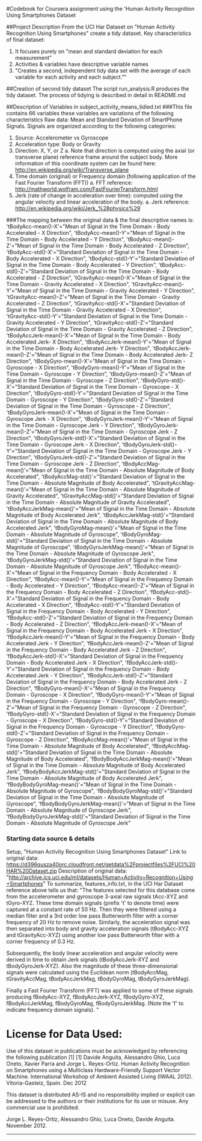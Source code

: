 
#Codebook for Coursera assignment using the 'Human Activity Recognition Using Smartphones Dataset

##Project Description
From the UCI Har Dataset on "Human Activity Recognition Using Smartphones" create a tidy dataset.
Key characteristics of final dataset:
1. It focuses purely on  "mean and standard deviation for each measurement"
2. Activities & variables have descriptive variable names
3. "Creates a second, independent tidy data set with the average of each variable for each activity and each subject.""

##Creation of second tidy dataset
The script run_analysis.R produces the tidy dataset.  The process of tidying is described in detail in README.md

##Description of Variables in subject_activity_means_tidied.txt
###This file contains 66 variables these variables are variations of the following characteristics
Raw data: Mean and Standard Deviation of SmartPhone Signals.  Signals are organized according to the following categories:
1. Source: Accelerometer vs Gyroscope
2. Acceleration type: Body or Gravity
3. Direction: X, Y, or Z
  a. Note that direction is computed using the axial (or transverse plane) reference frame around the subject body.  More information of this coordinate system can be found here: http://en.wikipedia.org/wiki/Transverse_plane
4. Time domain (original) or Frequency domain (following application of the Fast Fourier Transform (FFT))
  a. FFT reference: http://mathworld.wolfram.com/FastFourierTransform.html
5. Jerk (rate of change in acceleration over time): computed using the angular velocity and linear acceleration of the body.
  a. Jerk reference: http://en.wikipedia.org/wiki/Jerk_%28physics%29
  
###The mapping between the original data & the final descriptive names is:
'tBodyAcc-mean()-X'="Mean of Signal in the Time Domain - Body Accelerated - X Direction",
'tBodyAcc-mean()-Y'="Mean of Signal in the Time Domain - Body Accelerated - Y Direction",
'tBodyAcc-mean()-Z'="Mean of Signal in the Time Domain -  Body Accelerated - Z Direction",
'tBodyAcc-std()-X'="Standard Deviation of Signal in the Time Domain - Body Accelerated - X Direction",
'tBodyAcc-std()-Y'="Standard Deviation of Signal in the Time Domain - Body Accelerated - Y Direction",
'tBodyAcc-std()-Z'="Standard Deviation of Signal in the Time Domain -  Body Accelerated - Z Direction",
'tGravityAcc-mean()-X'="Mean of Signal in the Time Domain - Gravity Accelerated - X Direction",
'tGravityAcc-mean()-Y'="Mean of Signal in the Time Domain - Gravity Accelerated - Y Direction",
'tGravityAcc-mean()-Z'="Mean of Signal in the Time Domain - Gravity Accelerated - Z Direction",
'tGravityAcc-std()-X'="Standard Deviation of Signal in the Time Domain - Gravity Accelerated - X Direction",
'tGravityAcc-std()-Y'="Standard Deviation of Signal in the Time Domain - Gravity Accelerated - Y Direction",
'tGravityAcc-std()-Z'="Standard Deviation of Signal in the Time Domain - Gravity Accelerated - Z Direction",
'tBodyAccJerk-mean()-X'="Mean of Signal in the Time Domain - Body Accelerated Jerk- X Direction",
'tBodyAccJerk-mean()-Y'="Mean of Signal in the Time Domain - Body Accelerated Jerk- Y Direction",
'tBodyAccJerk-mean()-Z'="Mean of Signal in the Time Domain - Body Accelerated Jerk- Z Direction",
'tBodyGyro-mean()-X'="Mean of Signal in the Time Domain - Gyroscope - X Direction",
'tBodyGyro-mean()-Y'="Mean of Signal in the Time Domain - Gyroscope - Y Direction",
'tBodyGyro-mean()-Z'="Mean of Signal in the Time Domain - Gyroscope - Z Direction",
'tBodyGyro-std()-X'="Standard Deviation of Signal in the Time Domain - Gyroscope - X Direction",
'tBodyGyro-std()-Y'="Standard Deviation of Signal in the Time Domain - Gyroscope - Y Direction",
'tBodyGyro-std()-Z'="Standard Deviation of Signal in the Time Domain - Gyroscope - Z Direction",
'tBodyGyroJerk-mean()-X'="Mean of Signal in the Time Domain - Gyroscope Jerk - X Direction",
'tBodyGyroJerk-mean()-Y'="Mean of Signal in the Time Domain - Gyroscope Jerk - Y Direction",
'tBodyGyroJerk-mean()-Z'="Mean of Signal in the Time Domain - Gyroscope Jerk - Z Direction",
'tBodyGyroJerk-std()-X'="Standard Deviation of Signal in the Time Domain - Gyroscope Jerk - X Direction",
'tBodyGyroJerk-std()-Y'="Standard Deviation of Signal in the Time Domain - Gyroscope Jerk - Y Direction",
'tBodyGyroJerk-std()-Z'="Standard Deviation of Signal in the Time Domain - Gyroscope Jerk - Z Direction",
'tBodyAccMag-mean()'="Mean of Signal in the Time Domain - Absolute Magnitude of Body Accelerated",
'tBodyAccMag-std()'="Standard Deviation of Signal in the Time Domain - Absolute Magnitude of Body Accelerated",
'tGravityAccMag-mean()'="Mean of Signal in the Time Domain - Absolute Magnitude of Gravity Accelerated",
'tGravityAccMag-std()'="Standard Deviation of Signal in the Time Domain - Absolute Magnitude of Gravity Accelerated",
'tBodyAccJerkMag-mean()'="Mean of Signal in the Time Domain - Absolute Magnitude of Body Accelerated Jerk",
'tBodyAccJerkMag-std()'="Standard Deviation of Signal in the Time Domain - Absolute Magnitude of Body Accelerated Jerk",
'tBodyGyroMag-mean()'="Mean of Signal in the Time Domain - Absolute Magnitude of Gyroscope",
'tBodyGyroMag-std()'="Standard Deviation of Signal in the Time Domain - Absolute Magnitude of Gyroscope",
'tBodyGyroJerkMag-mean()'="Mean of Signal in the Time Domain - Absolute Magnitude of Gyroscope Jerk",
'tBodyGyroJerkMag-std()'="Standard Deviation of Signal in the Time Domain - Absolute Magnitude of Gyroscope Jerk",
'fBodyAcc-mean()-X'="Mean of Signal in the Frequency Domain - Body Accelerated - X Direction",
'fBodyAcc-mean()-Y'="Mean of Signal in the Frequency Domain - Body Accelerated - Y Direction",
'fBodyAcc-mean()-Z'="Mean of Signal in the Frequency Domain - Body Accelerated - Z Direction",
'fBodyAcc-std()-X'="Standard Deviation of Signal in the Frequency Domain - Body Accelerated - X Direction",
'fBodyAcc-std()-Y'="Standard Deviation of Signal in the Frequency Domain - Body Accelerated - Y Direction",
'fBodyAcc-std()-Z'="Standard Deviation of Signal in the Frequency Domain - Body Accelerated - Z Direction",
'fBodyAccJerk-mean()-X'="Mean of Signal in the Frequency Domain - Body Accelerated Jerk - X Direction",
'fBodyAccJerk-mean()-Y'="Mean of Signal in the Frequency Domain - Body Accelerated Jerk - Y Direction",
'fBodyAccJerk-mean()-Z'="Mean of Signal in the Frequency Domain - Body Accelerated Jerk - Z Direction",
'fBodyAccJerk-std()-X'="Standard Deviation of Signal in the Frequency Domain - Body Accelerated Jerk - X Direction",
'fBodyAccJerk-std()-Y'="Standard Deviation of Signal in the Frequency Domain - Body Accelerated Jerk - Y Direction",
'fBodyAccJerk-std()-Z'="Standard Deviation of Signal in the Frequency Domain - Body Accelerated Jerk - Z Direction",
'fBodyGyro-mean()-X'="Mean of Signal in the Frequency Domain - Gyroscope - X Direction",
'fBodyGyro-mean()-Y'="Mean of Signal in the Frequency Domain - Gyroscope - Y Direction",
'fBodyGyro-mean()-Z'="Mean of Signal in the Frequency Domain - Gyroscope - Z Direction",
'fBodyGyro-std()-X'="Standard Deviation of Signal in the Frequency Domain - Gyroscope - X Direction",
'fBodyGyro-std()-Y'="Standard Deviation of Signal in the Frequency Domain - Gyroscope - Y Direction",
'fBodyGyro-std()-Z'="Standard Deviation of Signal in the Frequency Domain - Gyroscope - Z Direction",
'fBodyAccMag-mean()'="Mean of Signal in the Time Domain - Absolute Magnitude of Body Accelerated",
'fBodyAccMag-std()'="Standard Deviation of Signal in the Time Domain - Absolute Magnitude of Body Accelerated",
'fBodyBodyAccJerkMag-mean()'="Mean of Signal in the Time Domain - Absolute Magnitude of Body Accelerated Jerk",
'fBodyBodyAccJerkMag-std()'="Standard Deviation of Signal in the Time Domain - Absolute Magnitude of Body Accelerated Jerk",
'fBodyBodyGyroMag-mean()'="Mean of Signal in the Time Domain - Absolute Magnitude of Gyroscope",
'fBodyBodyGyroMag-std()'="Standard Deviation of Signal in the Time Domain - Absolute Magnitude of Gyroscope",
'fBodyBodyGyroJerkMag-mean()'="Mean of Signal in the Time Domain - Absolute Magnitude of Gyroscope Jerk",
'fBodyBodyGyroJerkMag-std()'="Standard Deviation of Signal in the Time Domain - Absolute Magnitude of Gyroscope Jerk"

### Starting data source & details
Setup, "Human Activity Recognition Using Smartphones Dataset"
Link to original data: https://d396qusza40orc.cloudfront.net/getdata%2Fprojectfiles%2FUCI%20HAR%20Dataset.zip
Description of original data: "http://archive.ics.uci.edu/ml/datasets/Human+Activity+Recognition+Using+Smartphones"
To summarize, features_info.txt, in the UCI Har Dataset reference above tells us that:
"The features selected for this database come from the accelerometer and gyroscope 3-axial raw signals tAcc-XYZ and tGyro-XYZ. These time domain signals (prefix 't' to denote time) were captured at a constant rate of 50 Hz. Then they were filtered using a median filter and a 3rd order low pass Butterworth filter with a corner frequency of 20 Hz to remove noise. Similarly, the acceleration signal was then separated into body and gravity acceleration signals (tBodyAcc-XYZ and tGravityAcc-XYZ) using another low pass Butterworth filter with a corner frequency of 0.3 Hz. 

Subsequently, the body linear acceleration and angular velocity were derived in time to obtain Jerk signals (tBodyAccJerk-XYZ and tBodyGyroJerk-XYZ). Also the magnitude of these three-dimensional signals were calculated using the Euclidean norm (tBodyAccMag, tGravityAccMag, tBodyAccJerkMag, tBodyGyroMag, tBodyGyroJerkMag). 

Finally a Fast Fourier Transform (FFT) was applied to some of these signals producing fBodyAcc-XYZ, fBodyAccJerk-XYZ, fBodyGyro-XYZ, fBodyAccJerkMag, fBodyGyroMag, fBodyGyroJerkMag. (Note the 'f' to indicate frequency domain signals). "

License for Data Used:
========
Use of this dataset in publications must be acknowledged by referencing the following publication [1] 
[1] Davide Anguita, Alessandro Ghio, Luca Oneto, Xavier Parra and Jorge L. Reyes-Ortiz. Human Activity Recognition on Smartphones using a Multiclass Hardware-Friendly Support Vector Machine. International Workshop of Ambient Assisted Living (IWAAL 2012). Vitoria-Gasteiz, Spain. Dec 2012

This dataset is distributed AS-IS and no responsibility implied or explicit can be addressed to the authors or their institutions for its use or misuse. Any commercial use is prohibited.

Jorge L. Reyes-Ortiz, Alessandro Ghio, Luca Oneto, Davide Anguita. November 2012.

----


